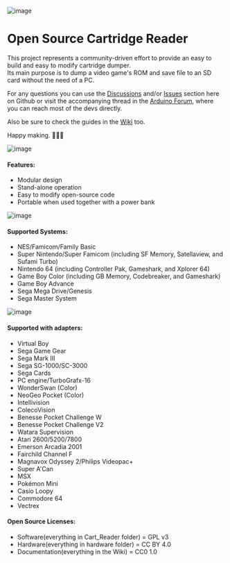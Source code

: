 ![image](https://dl.dropboxusercontent.com/s/ioc5oewzcuvs8nz/logos.png?dl=1)   

# Open Source Cartridge Reader
This project represents a community-driven effort to provide an easy to build and easy to modify cartridge dumper.     
Its main purpose is to dump a video game's ROM and save file to an SD card without the need of a PC.    

For any questions you can use the [Discussions](https://github.com/sanni/cartreader/discussions) and/or [Issues](https://github.com/sanni/cartreader/issues) section here on Github or visit the accompanying thread in the [Arduino Forum](http://forum.arduino.cc/index.php?topic=158974.9001), where you can reach most of the devs directly.    

Also be sure to check the guides in the [Wiki](https://github.com/sanni/cartreader/wiki) too.    

Happy making. 🔧🔨😊    

![image](https://dl.dropboxusercontent.com/s/3lrn7xh3f7h6jre/HW5_front.png?dl=1)   

#### Features:  
- Modular design   
- Stand-alone operation  
- Easy to modify open-source code      
- Portable when used together with a power bank  

![image](https://dl.dropboxusercontent.com/s/w99hewh6ors3awb/HW5_side.png?dl=1)   

#### Supported Systems:    
- NES/Famicom/Family Basic   
- Super Nintendo/Super Famicom (including SF Memory, Satellaview, and Sufami Turbo)  
- Nintendo 64 (including Controller Pak, Gameshark, and Xplorer 64)  
- Game Boy Color (including GB Memory, Codebreaker, and Gameshark)  
- Game Boy Advance    
- Sega Mega Drive/Genesis    
- Sega Master System   

![image](https://dl.dropboxusercontent.com/s/oi7c2radgblylyz/HW5_slots.png?dl=1)  

#### Supported with adapters:    
- Virtual Boy    
- Sega Game Gear    
- Sega Mark III     
- Sega SG-1000/SC-3000    
- Sega Cards    
- PC engine/TurboGrafx-16    
- WonderSwan (Color)    
- NeoGeo Pocket (Color)    
- Intellivision   
- ColecoVision    
- Benesse Pocket Challenge W    
- Benesse Pocket Challenge V2    
- Watara Supervision    
- Atari 2600/5200/7800    
- Emerson Arcadia 2001   
- Fairchild Channel F     
- Magnavox Odyssey 2/Philips Videopac+  
- Super A'Can    
- MSX    
- Pokémon Mini     
- Casio Loopy
- Commodore 64    
- Vectrex    

#### Open Source Licenses:    
- Software(everything in Cart_Reader folder) = GPL v3   
- Hardware(everything in hardware folder) = CC BY 4.0   
- Documentation(everything in the Wiki) = CC0 1.0    
